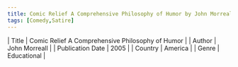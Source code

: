 ```yaml
---
title: Comic Relief A Comprehensive Philosophy of Humor by John Morreall
tags: [Comedy,Satire]
---     
```

| Title | Comic Relief A Comprehensive Philosophy of Humor  |
| Author |  John Morreall  |
| Publication Date | 2005   |
| Country | America |
| Genre | Educational  |
        